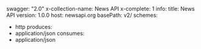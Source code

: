 swagger: "2.0"
x-collection-name: News API
x-complete: 1
info:
  title: News API
  version: 1.0.0
host: newsapi.org
basePath: v2/
schemes:
- http
produces:
- application/json
consumes:
- application/json